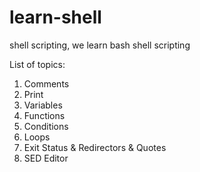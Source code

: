 # learn-shell

shell scripting, we learn bash shell scripting

List of topics:

1. Comments
2. Print
3. Variables
4. Functions
5. Conditions
6. Loops
7. Exit Status & Redirectors & Quotes
8. SED Editor